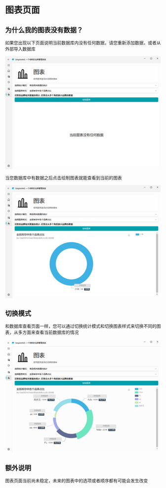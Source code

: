 # 图表页面

## 为什么我的图表没有数据？

如果您出现以下页面说明当前数据库内没有任何数据，请您重新添加数据，或者从外部导入数据库

![image-20240323220816898](./图表页说明.assets/image-20240323220816898.png)

当您数据库中有数据之后点击绘制图表就能查看到当前的图表

![image-20240323220916205](./图表页说明.assets/image-20240323220916205.png)

## 切换模式

和数据库查看页面一样，您可以通过切换统计模式和切换图表样式来切换不同的图表，从多方面来查看当前数据库的情况

![recording](./图表页说明.assets/recording.gif)

## 额外说明

图表页面当前尚未稳定，未来的图表中的选项或者顺序都有可能会发生改变